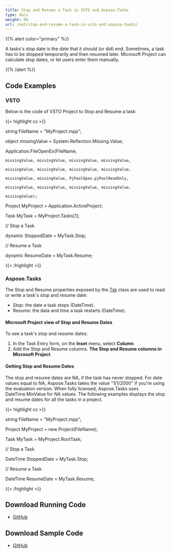 ```yaml
---
title: Stop and Resume a Task in VSTO and Aspose.Tasks
type: docs
weight: 90
url: /net/stop-and-resume-a-task-in-vsto-and-aspose-tasks/
---
```


{{% alert color="primary" %}} 

A tasks's stop date is the date that it should (or did) end. Sometimes, a task has to be stopped temporarily and then resumed later. Microsoft Project can calculate stop dates, or let users enter them manually.

{{% /alert %}}

## **Code Examples**
### **VSTO**
Below is the code of VSTO Project to Stop and Resume a task:

{{< highlight cs >}}

   string FileName = "MyProject.mpp";

  object missingValue = System.Reflection.Missing.Value;

  Application.FileOpenEx(FileName,

    missingValue, missingValue, missingValue, missingValue,

    missingValue, missingValue, missingValue, missingValue,

    missingValue, missingValue, PjPoolOpen.pjPoolReadOnly,

    missingValue, missingValue, missingValue, missingValue,

    missingValue);

  Project MyProject = Application.ActiveProject;

  Task MyTask = MyProject.Tasks[1];

  // Stop a Task

  dynamic StoppedDate = MyTask.Stop;

  // Resume a Task

  dynamic ResumeDate = MyTask.Resume;


{{< /highlight >}}
### **Aspose.Tasks**
The Stop and Resume properties exposed by the [Tsk](/pages/createpage.action?spaceKey=tasksnet&title=Aspose.Tasks.Tsk+class&linkCreation=true&fromPageId=16288574) class are used to read or write a task's stop and resume date:

- Stop: the date a task stops (DateTime).
- Resume: the data and time a task restarts (DateTime).
#### **Microsoft Project view of Stop and Resume Dates**
To see a task's stop and resume dates:

1. In the Task Entry form, on the **Inset** menu, select **Column**.
2. Add the Stop and Resume columns. 
   **The Stop and Resume columns in Microsoft Project** 
#### **Getting Stop and Resume Dates**
The stop and resume dates are NA, if the task has never stopped. For date values equal to NA, Aspose.Tasks takes the value "1/1/2000" if you're using the evaluation version. When fully licensed, Aspose.Tasks uses DateTime.MinValue for NA values. The following examples displays the stop and resume dates for all the tasks in a project.

{{< highlight cs >}}

   string FileName =  "MyProject.mpp";

  Project MyProject = new Project(FileName);

  Task MyTask = MyProject.RootTask;

  // Stop a Task

  DateTime StoppedDate = MyTask.Stop;

  // Resume a Task

  DateTime ResumeDate = MyTask.Resume;


{{< /highlight >}}
## **Download Running Code**
- [GitHub](https://github.com/aspose-tasks/Aspose.Tasks-for-.NET/tree/master/Plugins/Aspose.Tasks%20Vs%20VSTO/Code%20Comparison/Stop%20and%20Resume%20a%20Task)
## **Download Sample Code**
- [GitHub](https://github.com/aspose-tasks/Aspose.Tasks-for-.NET/releases/tag/AsposeTaskNETVsVSTOProjectv1.1)
